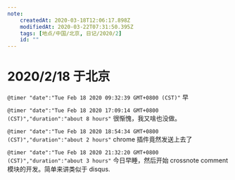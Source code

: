 ```yaml
---
note:
    createdAt: 2020-03-18T12:06:17.898Z
    modifiedAt: 2020-03-22T07:31:50.395Z
    tags: [地点/中国/北京, 日记/2020/2]
    id: ""
---
```

# 2020/2/18 于北京

`@timer "date":"Tue Feb 18 2020 09:32:39 GMT+0800 (CST)"`
早

`@timer "date":"Tue Feb 18 2020 17:09:14 GMT+0800 (CST)","duration":"about 8 hours"`
很惭愧，我又啥也没做。

`@timer "date":"Tue Feb 18 2020 18:54:34 GMT+0800 (CST)","duration":"about 2 hours"`
chrome 插件竟然发送上去了

`@timer "date":"Tue Feb 18 2020 21:32:20 GMT+0800 (CST)","duration":"about 3 hours"`
今日早睡，然后开始 crossnote comment 模块的开发。简单来讲类似于 disqus.
